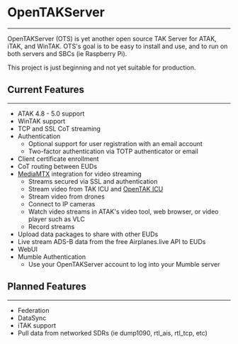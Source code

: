 # OpenTAKServer
***
OpenTAKServer (OTS) is yet another open source TAK Server for ATAK, iTAK, and WinTAK. OTS's goal is to be easy to install and use, and to run on both servers and SBCs (ie Raspberry Pi).

This project is just beginning and not yet suitable for production.

## Current Features
***
- ATAK 4.8 - 5.0 support
- WinTAK support
- TCP and SSL CoT streaming
- Authentication
    - Optional support for user registration with an email account
    - Two-factor authentication via TOTP authenticator or email
- Client certificate enrollment
- CoT routing between EUDs
- [MediaMTX](https://github.com/bluenviron/mediamtx) integration for video streaming
  - Streams secured via SSL and authentication
  - Stream video from TAK ICU and [OpenTAK ICU](https://github.com/brian7704/OpenTAK_ICU)
  - Stream video from drones
  - Connect to IP cameras
  - Watch video streams in ATAK's video tool, web browser, or video player such as VLC
  - Record streams
- Upload data packages to share with other EUDs
- Live stream ADS-B data from the free Airplanes.live API to EUDs
- WebUI
- Mumble Authentication 
    - Use your OpenTAKServer account to log into your Mumble server

## Planned Features
***
- Federation
- DataSync
- iTAK support
- Pull data from networked SDRs (ie dump1090, rtl_ais, rtl_tcp, etc)


